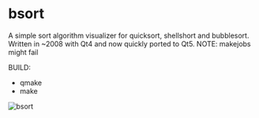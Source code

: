 # bsort
A simple sort algorithm visualizer for quicksort, shellshort and bubblesort.
Written in ~2008 with Qt4 and now quickly ported to Qt5.
NOTE: makejobs might fail

BUILD:
- qmake
- make

![bsort](http://buschinski.de/img-misc/bsort.png)

